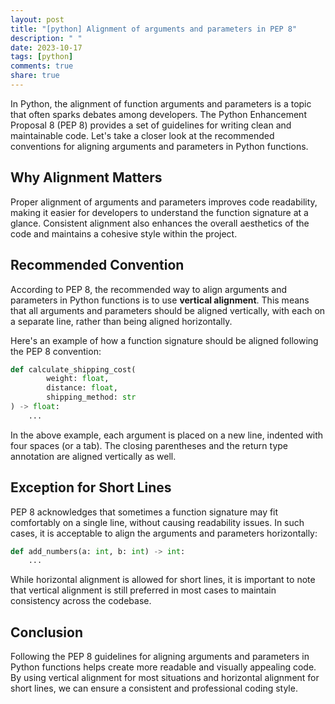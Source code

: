 ```yaml
---
layout: post
title: "[python] Alignment of arguments and parameters in PEP 8"
description: " "
date: 2023-10-17
tags: [python]
comments: true
share: true
---
```


In Python, the alignment of function arguments and parameters is a topic that often sparks debates among developers. The Python Enhancement Proposal 8 (PEP 8) provides a set of guidelines for writing clean and maintainable code. Let's take a closer look at the recommended conventions for aligning arguments and parameters in Python functions.

## Why Alignment Matters

Proper alignment of arguments and parameters improves code readability, making it easier for developers to understand the function signature at a glance. Consistent alignment also enhances the overall aesthetics of the code and maintains a cohesive style within the project.

## Recommended Convention

According to PEP 8, the recommended way to align arguments and parameters in Python functions is to use **vertical alignment**. This means that all arguments and parameters should be aligned vertically, with each on a separate line, rather than being aligned horizontally.

Here's an example of how a function signature should be aligned following the PEP 8 convention:

```python
def calculate_shipping_cost(
        weight: float,
        distance: float,
        shipping_method: str
) -> float:
    ...
```

In the above example, each argument is placed on a new line, indented with four spaces (or a tab). The closing parentheses and the return type annotation are aligned vertically as well.

## Exception for Short Lines

PEP 8 acknowledges that sometimes a function signature may fit comfortably on a single line, without causing readability issues. In such cases, it is acceptable to align the arguments and parameters horizontally:

```python
def add_numbers(a: int, b: int) -> int:
    ...
```

While horizontal alignment is allowed for short lines, it is important to note that vertical alignment is still preferred in most cases to maintain consistency across the codebase.

## Conclusion

Following the PEP 8 guidelines for aligning arguments and parameters in Python functions helps create more readable and visually appealing code. By using vertical alignment for most situations and horizontal alignment for short lines, we can ensure a consistent and professional coding style.